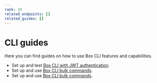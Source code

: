 ```yaml
---
rank: 10
related_endpoints: []
related_guides: []
---
```

# CLI guides

Here you can find guides on how 
to use Box CLI features and capabilities.

* Set up and test [Box CLI with
JWT authentication][1]. 
* Set up and use [Box CLI bulk commands][2].
* Set up and use [Box CLI bulk commands][2].

[1]: g://cli/cli-docs/jwt-cli
[2]: g://cli/cli-docs/bulk-commands
[2]: g://cli/cli-docs/bulk-commands